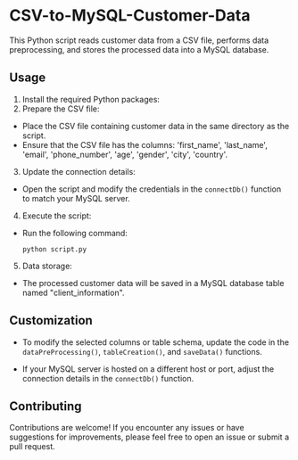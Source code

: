 # CSV-to-MySQL-Customer-Data

This Python script reads customer data from a CSV file, performs data preprocessing, and stores the processed data into a MySQL database.

## Usage

1. Install the required Python packages:
2. Prepare the CSV file:
- Place the CSV file containing customer data in the same directory as the script.
- Ensure that the CSV file has the columns: 'first_name', 'last_name', 'email', 'phone_number', 'age', 'gender', 'city', 'country'.

3. Update the connection details:
- Open the script and modify the credentials in the `connectDb()` function to match your MySQL server.

4. Execute the script:
- Run the following command:
  ```
  python script.py
  ```

5. Data storage:
- The processed customer data will be saved in a MySQL database table named "client_information".

## Customization

- To modify the selected columns or table schema, update the code in the `dataPreProcessing()`, `tableCreation()`, and `saveData()` functions.

- If your MySQL server is hosted on a different host or port, adjust the connection details in the `connectDb()` function.

## Contributing

Contributions are welcome! If you encounter any issues or have suggestions for improvements, please feel free to open an issue or submit a pull request.

